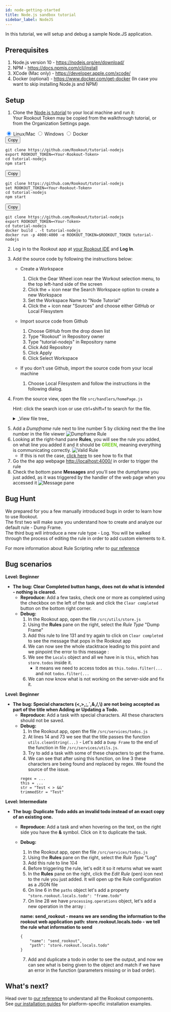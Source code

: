 ```yaml
---
id: node-getting-started
title: Node.js sandbox tutorial
sidebar_label: NodeJS
---
```


In this tutorial, we will setup and debug a sample Node.JS application.

## Prerequisites

1. Node.js version 10 - https://nodejs.org/en/download/
2. NPM - https://docs.npmjs.com/cli/install
3. XCode (Mac only) - https://developer.apple.com/xcode/
4. Docker (optional) - https://www.docker.com/get-docker (In case you want to skip installing Node.js and NPM)

## Setup

1. Clone the [Node.js tutorial](https://github.com/Rookout/tutorial-nodejs) to your local machine and run it:<br/>
Your Rookout Token may be copied from the walkthrough tutorial, or from the Organization Settings page.

<div class="tab-container">
<input id="tab1" type="radio" name="tabs" class="tab-button" checked="true" />
<label for="tab1" class="tab-title">Linux/Mac</label>
<input id="tab2" type="radio" name="tabs" class="tab-button" />
<label for="tab2" class="tab-title">Windows</label>
<input id="tab3" type="radio" name="tabs" class="tab-button" />
<label for="tab3" class="tab-title">Docker</label>
<div id="content1" class="tab-content hljs">
<button onclick="copyToClipboard(this)" class="tab-copy button">Copy</button>

    git clone https://github.com/Rookout/tutorial-nodejs
    export ROOKOUT_TOKEN=<Your-Rookout-Token>
    cd tutorial-nodejs
    npm start

</div>
<div id="content2" class="tab-content hljs">
<button onclick="copyToClipboard(this)" class="tab-copy button">Copy</button>

    git clone https://github.com/Rookout/tutorial-nodejs
    set ROOKOUT_TOKEN=<Your-Rookout-Token>
    cd tutorial-nodejs
    npm start
    

</div>
<div id="content3" class="tab-content hljs">
<button onclick="copyToClipboard(this)" class="tab-copy button">Copy</button>

    
    git clone https://github.com/Rookout/tutorial-nodejs
    export ROOKOUT_TOKEN=<Your-Token>
    cd tutorial-nodejs
    docker build . -t tutorial-nodejs
    docker run -p 4000:4000 -e ROOKOUT_TOKEN=$ROOKOUT_TOKEN tutorial-nodejs

</div>
</div>

2. Log in to the Rookout app at [your Rookout IDE](https://app.rookout.com/) and **Log In**.

3. Add the source code by following the instructions below:

    - Create a Workspace
        1. Click the Gear Wheel icon near the Workout selection menu, to the top left-hand side of the screen
        1. Click the + icon near the Search Workspace option to create a new Workspace
        1. Set the Workspace Name to "Node Tutorial"
        1. Click the + icon near "Sources" and choose either GitHub or Local Filesystem

    - Import source code from Github 
        1. Choose GitHub from the drop down list
        1. Type "Rookout" in Repository owner
        1. Type "tutorial-nodejs" in Repository name
        1. Click Add Repository
        1. Click Apply
        1. Click Select Workspace
    
    - If you don't use Github, import the source code from your local machine
        1. Choose Local Filesystem and follow the instructions in the following dialog.
    
4. From the source view, open the file `src/handlers/homePage.js`

    Hint: click the search icon or use ctrl+shift+f to search for the file.
    <details>    

    <summary>_View file tree_</summary>
        
    src/
    ├── handlers
    │   └── homePage.js
    ├── routes
    ├── services
    ├── static
    ├── templates
    └── utils
        
</details>

5. Add a _Dumpframe_ rule next to line number 5 by clicking next the the line number in the file viewer
![Dumpframe Rule](/img/screenshots/getting_started_6.png)
6. Looking at the right-hand pane **Rules**, you will see the rule you added, on what line you added it and it should be 
<span style="color: #73CD1F;">**GREEN**</span>, meaning everything is communicating correctly.
![Valid Rule](/img/screenshots/getting_started_7.png)
    - If this is not the case, [click here](troubleshooting-rules.md) to see how to fix that
7. Go the the app webpage [http://localhost:4000/](http://localhost:4000/) in order to trigger the rule
8. Check the bottom pane **Messages** and you'll see the dumpframe you just added, as it was triggered by the handler of the web page when you accessed it
![Message pane](/img/screenshots/getting_started_9.png)

## Bug Hunt

We prepared for you a few manually introduced bugs in order to learn how to use Rookout.  
The first two will make sure you understand how to create and analyze our default rule - Dump Frame.  
The third bug will introduce a new rule type - Log. You will be walked through the process of editing the rule in order
to add custom elements to it.

For more information about Rule Scripting refer to [our reference](rules-index.md)

## Bug scenarios

__Level: Beginner__
- __The bug: Clear Completed button hangs, does not do what is intended - nothing is cleared.__
    - **Reproduce:** Add a few tasks, check one or more as completed using the checkbox on the left of the task and click the `Clear completed` button on the bottom right corner.
    - **Debug:**  
        1. In the Rookout app, open the file `/src/utils/store.js`
        2. Using the **Rules** pane on the right, select the *Rule Type* "Dump Frame"
        3. Add this rule to line 131 and try again to click on `Clear completed` to see the message that pops in the Rookout app
        4. We can now see the whole stacktrace leading to this point and we pinpoint the error to this message :
        5. We see the `Locals` object and all we have in is `this`, which has `store.todos` inside it.
            - it means we need to access todos as `this.todos.filter(...` and not `todos.filter(...`
        6. We can now know what is not working on the server-side and fix it.

__Level: Beginner__
- __The bug: Special characters (<,>,;,`,&,/,\\) are not being accepted as part of the title when Adding or Updating a Todo.__
    - **Reproduce:** Add a task with special characters. All these characters should not be saved.
    - **Debug:**
        1. In the Rookout app, open the file `/src/services/todos.js`
        2. At lines 14 and 73 we see that the title passes the function `utils.cleanString(...)` - Let's add a `Dump Frame` to the end of the function in file `/src/services/utils.js`.
        3. Try to add a task with some of these characters to get the frame.
        4. We can see that after using this function, on line 3 these characters are being found and replaced by regex. We found the source of the issue.
        ```
        regex = ...
        this = ...
        str = "Test < > &&"
        trimmedStr = "Test"
        ```

__Level: Intermediate__
- __The bug: Duplicate Todo adds an invalid todo instead of an exact copy of an existing one.__
    - **Reproduce:** Add a task and when hovering on the text, on the right side you have the **&** symbol. Click on it to duplicate the task.
    - **Debug:**
        1. In the Rookout app, open the file `/src/services/todos.js`
        2. Using the **Rules** pane on the right, select the *Rule Type* "Log"
        3. Add this rule to line 104
        4. Before triggering the rule, let's edit it so it returns what we want
        5. In the **Rules** pane on the right, click the *Edit Rule* (pen) icon next to the rule you just added. It will open up the Rule configuration as a JSON file
        6. On line 6 in the `paths` object let's add a property `"store.rookout.locals.todo": "frame.todo"`
        7. On line 28 we have `processing.operations` object, let's add a new operation in the array :

        __name: send_rookout - means we are sending the information to the rookout web application__
        __path: store.rookout.locals.todo - we tell the rule what information to send__

        ```
        {
            "name": "send_rookout",
            "path": "store.rookout.locals.todo"
        }
        ```
        
        7. Add and duplicate a todo in order to see the output, and now we can see what is being given to the object and match if we have an error in the function (parameters missing or in bad order).


## What's next?

Head over to [our reference](reference-home.md) to understand all the Rookout components.   
See [our installation guides](installation-overview.md) for platform-specific installation examples.
